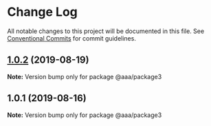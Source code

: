 # Change Log

All notable changes to this project will be documented in this file.
See [Conventional Commits](https://conventionalcommits.org) for commit guidelines.

## [1.0.2](https://github.com/Favna/lerna-demo/compare/@aaa/package3@1.0.1...@aaa/package3@1.0.2) (2019-08-19)

**Note:** Version bump only for package @aaa/package3





## 1.0.1 (2019-08-16)

**Note:** Version bump only for package @aaa/package3
